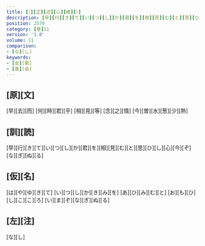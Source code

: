 ```yaml
---
title: [（][正][述][心][緒][）]
description: [早][行][き][て][い][つ][し][か][君][を][相][見][む][と][思][ひ][し][心][今][ぞ][な][ぎ][ぬ][る]
position: 2579
category: [巻]11
version: '1.0'
volume: 11
comparison:
- [な][し]
keywords:
- [女][歌]
- [逢][会]
---
```


## [原][文]

[早][去][而] [何][時][君][乎] [相][見][等] [念][之][情] [今][曽][水][葱][少][熱]

## [訓][読]

[早][行][き][て][い][つ][し][か][君][を][相][見][む][と][思][ひ][し][心][今][ぞ][な][ぎ][ぬ][る]

## [仮][名]

[は][や][ゆ][き][て] [い][つ][し][か][き][み][を] [あ][ひ][み][む][と] [お][も][ひ][し][こ][こ][ろ] [い][ま][ぞ][な][ぎ][ぬ][る]

## [左][注]

[な][し]
